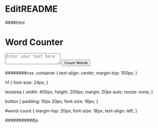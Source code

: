 # EditREADME


####html
<!DOCTYPE html>
<html>
<head>
  <title>Word Counter</title>
  <link rel="stylesheet" type="text/css" href="styles.css">
</head>
<body>
  <div class="container">
    <h1>Word Counter</h1>
    <textarea id="input-text" placeholder="Enter your text here"></textarea>
    <button onclick="countWords()">Count Words</button>
    <div id="word-count"></div>
  </div>
  <script src="script.js"></script>
</body>
</html>


########css
.container {
    text-align: center;
    margin-top: 100px;
  }
  
  h1 {
    font-size: 24px;
  }
  
  textarea {
    width: 400px;
    height: 200px;
    margin: 20px auto;
    resize: none;
  }
  
  button {
    padding: 10px 20px;
    font-size: 16px;
  }
  
  #word-count {
    margin-top: 20px;
    font-size: 18px;
    text-align: left;
  }
  
  
  ###########js

